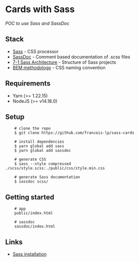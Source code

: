 # Cards with Sass
*POC to use Sass and SassDoc*

## Stack
* [Sass](https://github.com/sass/sass) - CSS processor
* [SassDoc](http://sassdoc.com/) - Comment based documentation of .scss files
* [7-1 Sass Architecture](https://www.learnhowtoprogram.com/user-interfaces/building-layouts-preprocessors/7-1-sass-architecture) - Structure of Sass projects
* [BEM methodology](https://andrew-barnes.medium.com/bem-and-sass-a-perfect-match-5e48d9bc3894) - CSS naming convention

## Requirements
* Yarn (>= 1.22.15)
* NodeJS (>= v14.18.0)

## Setup
```shell
    # clone the repo
    $ git clone https://github.com/francois-lp/sass-cards

    # install dependencies
    $ yarn global add sass
    $ yarn global add sassdoc

    # generate CSS
    $ sass --style compressed ./scss/style.scss:./public/css/style.min.css

    # generate Sass documentation
    $ sassdoc scss/
```

## Getting started
```shell
    # app
    public/index.html

    # sassdoc
    sassdoc/index.html
```

## Links
* [Sass installation](https://openclassrooms.com/fr/courses/6106181-simplifiez-vous-le-css-avec-sass/6599386-installez-sass-sur-votre-machine)
